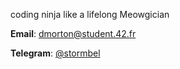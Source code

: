 coding ninja like a lifelong Meowgician

**Email**: dmorton@student.42.fr

**Telegram**: <a href="https://t.me/stormbel" target="_blank">@stormbel</a>


